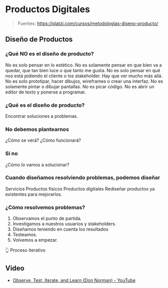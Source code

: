 # Productos Digitales

>Fuentes: https://platzi.com/cursos/metodologias-diseno-producto/

## Diseño de Productos

### ¿Qué NO es el diseño de producto?
No es solo pensar en lo estético. No es solamente pensar en que bien va a quedar, que tan bien luce o que tanto me gusta.
No es solo pensar en qué nos está pidiendo el cliente o los stakeholder. Hay que ver mucho más allá.
No es solo prototipar, hacer dibujos, wireframes o crear una interfaz. No es solamente pintar o dibujar pantallas.
No es picar código. No es abrir un editor de texto y ponerse a programar.

### ¿Qué es el diseño de producto?
Encontrar soluciones a problemas.

### No debemos plantearnos
¿Cómo se verá?
¿Cómo funcionará?

### Si no
¿Cómo lo vamos a solucionar?

### Cuando diseñamos resolviendo problemas, podemos diseñar
Servicios
Productos físicos
Productos digitales
Rediseñar productos ya existentes para mejorarlos.

### ¿Cómo resolvemos problemas?

1. Observamos el punto de partida.
1. Investigamos a nuestros usuarios y stakeholders.
1. Diseñamos teniendo en cuenta los resultados
1. Testeamos.
1. Volvemos a empezar.

👆 Proceso iterativo

## Video

- [Observe, Test, Iterate, and Learn (Don Norman) - YouTube](https://www.youtube.com/watch?v=JgPppwsocRU)
